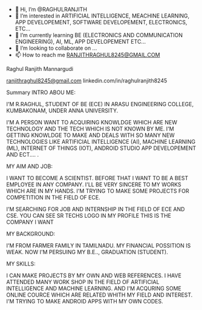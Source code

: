 - 👋 Hi, I’m @RAGHULRANJITH
- 👀 I’m interested in ARTIFICIAL INTELLIGENCE, MEACHINE LEARNING, APP DEVELOPEMENT, SOFTWARE DEVELOPEMENT, ELECTRONICS, ETC...
- 🌱 I’m currently learning BE (ELECTRONICS AND COMMUNICATION ENGINEERING), AI, ML, APP DEVELOPEMENT ETC...
- 💞️ I’m looking to collaborate on ...
- 📫 How to reach me RANJITHRAGHUL8245@GMAIL.COM

Raghul Ranjith
Mannargudi

ranjithraghul8245@gmail.com
linkedin.com/in/raghulranjith8245

Summary
INTRO ABOU ME:

 I'M R.RAGHUL, STUDENT OF BE (ECE) IN ARASU ENGINEERING COLLEGE, KUMBAKONAM, UNDER ANNA UNIVERSITY. 

 I'M A PERSON WANT TO ACQUIRING KNOWLDGE WHICH ARE NEW TECHNOLOGY AND THE TECH WHICH IS NOT KNOWN BY ME. I'M GETTING KNOWLDGE TO MAKE AND DEALS WITH SO MANY NEW TECHNOLOGIES LIKE ARTIFICIAL INTELLIGENCE (AI), MACHINE LEARNING (ML), INTERNET OF THINGS (IOT), ANDROID STUDIO APP DEVELOPEMENT AND ECT.... . 

MY AIM AND JOB:

 I WANT TO BECOME A SCIENTIST. BEFORE THAT I WANT TO BE A BEST EMPLOYEE IN ANY COMPANY. I'LL BE VERY SINCERE TO MY WORKS WHICH ARE IN MY HANDS. I'M TRYING TO MAKE SOME PROJECTS FOR COMPETITION IN THE FIELD OF ECE. 

 I'M SEARCHING FOR JOB AND INTERNSHIP IN THE FIELD OF ECE AND CSE. YOU CAN SEE SR TECHS LOGO IN MY PROFILE THIS IS THE COMPANY I WANT 

MY BACKGROUND:

 I'M FROM FARMER FAMILY IN TAMILNADU. MY FINANCIAL POSSITION IS WEAK. NOW I'M PERSUING MY B.E.., GRADUATION (STUDENT). 

MY SKILLS:
 
 I CAN MAKE PROJECTS BY MY OWN AND WEB REFERENCES. I HAVE ATTENDED MANY WORK SHOP IN THE FIELD OF ARTIFICIAL INTELLIGENCE AND MACHINE LEARNING. AND I'M ACQURING SOME ONLINE COURCE WHICH ARE RELATED WHITH MY FIELD AND INTEREST. I'M TRYING TO MAKE ANDROID APPS WITH MY OWN CODES.

